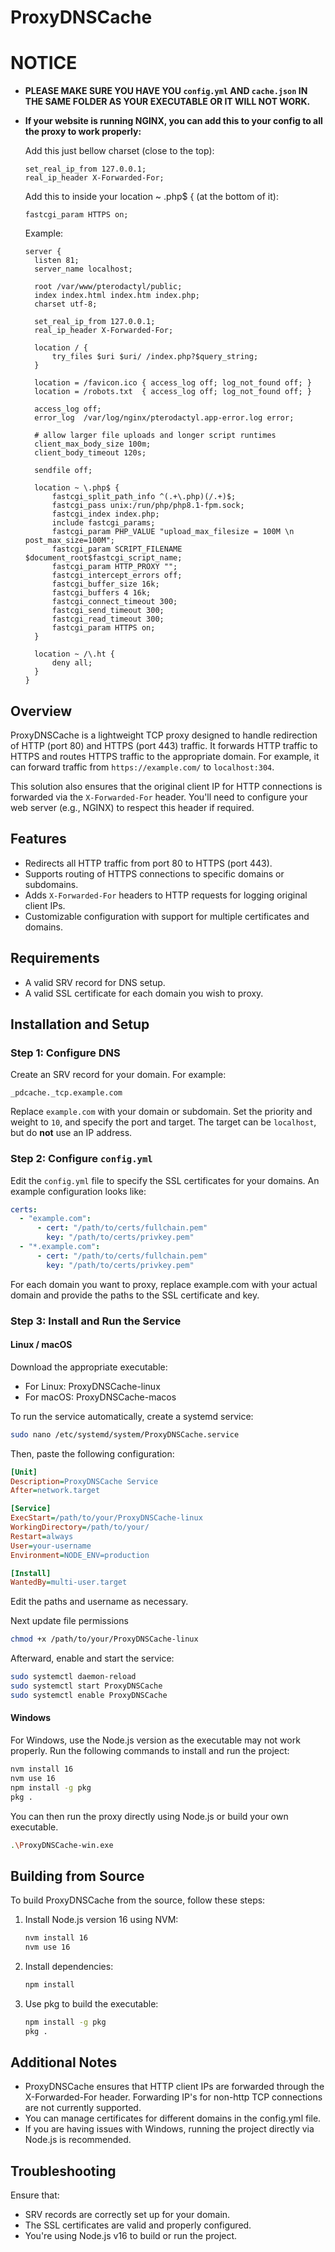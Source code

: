 # ProxyDNSCache

# NOTICE
- **PLEASE MAKE SURE YOU HAVE YOU `config.yml` AND `cache.json` IN THE SAME FOLDER AS YOUR EXECUTABLE OR IT WILL NOT WORK.**
- **If your website is running NGINX, you can add this to your config to all the proxy to work properly:**

  Add this just bellow charset (close to the top):
  ```nginx
  set_real_ip_from 127.0.0.1;
  real_ip_header X-Forwarded-For;
  ```
  Add this to inside your location ~ \.php$ { (at the bottom of it):
  ```nginx
  fastcgi_param HTTPS on;
  ```
  Example:
  ```nginx
  server {
    listen 81;
    server_name localhost;

    root /var/www/pterodactyl/public;
    index index.html index.htm index.php;
    charset utf-8;

    set_real_ip_from 127.0.0.1;
    real_ip_header X-Forwarded-For;

    location / {
        try_files $uri $uri/ /index.php?$query_string;
    }

    location = /favicon.ico { access_log off; log_not_found off; }
    location = /robots.txt  { access_log off; log_not_found off; }

    access_log off;
    error_log  /var/log/nginx/pterodactyl.app-error.log error;

    # allow larger file uploads and longer script runtimes
    client_max_body_size 100m;
    client_body_timeout 120s;

    sendfile off;

    location ~ \.php$ {
        fastcgi_split_path_info ^(.+\.php)(/.+)$;
        fastcgi_pass unix:/run/php/php8.1-fpm.sock;
        fastcgi_index index.php;
        include fastcgi_params;
        fastcgi_param PHP_VALUE "upload_max_filesize = 100M \n post_max_size=100M";
        fastcgi_param SCRIPT_FILENAME $document_root$fastcgi_script_name;
        fastcgi_param HTTP_PROXY "";
        fastcgi_intercept_errors off;
        fastcgi_buffer_size 16k;
        fastcgi_buffers 4 16k;
        fastcgi_connect_timeout 300;
        fastcgi_send_timeout 300;
        fastcgi_read_timeout 300;
        fastcgi_param HTTPS on;
    }

    location ~ /\.ht {
        deny all;
    }
  }
  ```

## Overview
ProxyDNSCache is a lightweight TCP proxy designed to handle redirection of HTTP (port 80) and HTTPS (port 443) traffic. It forwards HTTP traffic to HTTPS and routes HTTPS traffic to the appropriate domain. For example, it can forward traffic from `https://example.com/` to `localhost:304`.

This solution also ensures that the original client IP for HTTP connections is forwarded via the `X-Forwarded-For` header. You'll need to configure your web server (e.g., NGINX) to respect this header if required.

## Features
- Redirects all HTTP traffic from port 80 to HTTPS (port 443).
- Supports routing of HTTPS connections to specific domains or subdomains.
- Adds `X-Forwarded-For` headers to HTTP requests for logging original client IPs.
- Customizable configuration with support for multiple certificates and domains.

## Requirements
- A valid SRV record for DNS setup.
- A valid SSL certificate for each domain you wish to proxy.

## Installation and Setup

### Step 1: Configure DNS
Create an SRV record for your domain. For example:

```
_pdcache._tcp.example.com
````

Replace `example.com` with your domain or subdomain. Set the priority and weight to `10`, and specify the port and target. The target can be `localhost`, but do **not** use an IP address.

### Step 2: Configure `config.yml`
Edit the `config.yml` file to specify the SSL certificates for your domains. An example configuration looks like:

```yaml
certs:
  - "example.com":
      - cert: "/path/to/certs/fullchain.pem"
        key: "/path/to/certs/privkey.pem"
  - "*.example.com":
      - cert: "/path/to/certs/fullchain.pem"
        key: "/path/to/certs/privkey.pem"
```
For each domain you want to proxy, replace example.com with your actual domain and provide the paths to the SSL certificate and key.

### Step 3: Install and Run the Service
#### Linux / macOS
Download the appropriate executable:

- For Linux: ProxyDNSCache-linux
- For macOS: ProxyDNSCache-macos

To run the service automatically, create a systemd service:

```bash
sudo nano /etc/systemd/system/ProxyDNSCache.service
```
Then, paste the following configuration:

```ini
[Unit]
Description=ProxyDNSCache Service
After=network.target

[Service]
ExecStart=/path/to/your/ProxyDNSCache-linux
WorkingDirectory=/path/to/your/
Restart=always
User=your-username
Environment=NODE_ENV=production

[Install]
WantedBy=multi-user.target
```
Edit the paths and username as necessary.

Next update file permissions
```bash
chmod +x /path/to/your/ProxyDNSCache-linux
```

Afterward, enable and start the service:
```bash
sudo systemctl daemon-reload
sudo systemctl start ProxyDNSCache
sudo systemctl enable ProxyDNSCache
```
#### Windows
For Windows, use the Node.js version as the executable may not work properly. Run the following commands to install and run the project:
```bash
nvm install 16
nvm use 16
npm install -g pkg
pkg .
```
You can then run the proxy directly using Node.js or build your own executable.
```bash
.\ProxyDNSCache-win.exe
```
## Building from Source
To build ProxyDNSCache from the source, follow these steps:

1.  Install Node.js version 16 using NVM:
    ```bash
    nvm install 16
    nvm use 16
    ```

2.  Install dependencies:
    ```bash
    npm install
    ```

3. Use pkg to build the executable:
    ```bash
    npm install -g pkg
    pkg .
    ```

## Additional Notes
- ProxyDNSCache ensures that HTTP client IPs are forwarded through the X-Forwarded-For header. Forwarding IP's for non-http TCP connections are not currently supported.
- You can manage certificates for different domains in the config.yml file.
- If you are having issues with Windows, running the project directly via Node.js is recommended.

## Troubleshooting
Ensure that:

- SRV records are correctly set up for your domain.
- The SSL certificates are valid and properly configured.
- You're using Node.js v16 to build or run the project.
